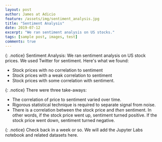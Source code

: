 ```yaml
---
layout: post
author: James at Adicio
feature: /assets/img/sentiment_analysis.jpg
title: "Sentiment Analysis"
date: 2019-07-12
excerpt: "We ran sentiment analysis on US stocks."
tags: [sample post, images, test]
comments: true
---
```

{: .notice}
Sentiment Analysis: We ran sentiment analysis on US stock prices. We used Twitter for sentiment. Here's what we found:
* Stock prices with no correlation to sentiment
* Stock prices with a weak correlation to sentiment
* Stock prices with some correlation with sentiment.

{: .notice}
There were three take-aways:
- The correlation of price to sentiment varied over time.
- Rigorous statistical technique is required to separate signal from noise.
- There is a correlation between the stock price and *then* sentiment. In other words, if the stock price went up, sentiment turned positive. If the stock price went down, sentiment turned negative.

{: .notice}
Check back in a week or so. We will add the Jupyter Labs notebook and related datasets here.
